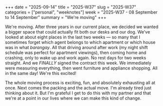 +++
date = "2025-09-14"
title = "2025-W37"
slug = "2025-W37"
categories = ["personal", "weeknotes"]
week = "2025-W37 - 08 September to 14 September"
summary = "We're moving"
+++

We're moving. After three years in our current place, we decided we wanted a bigger space that could actually fit both our desks and our dog. We've looked at about eight places in the last two weeks — so many that I sometimes forget which agent belongs to which apartment or which house was in what *barangay*. All that driving around after work (my night shift schedule was perfect for apartment viewings), then coming home and crashing, only to wake up and work again. No rest days for two weeks straight.
And we *FINALLY* signed the contract this week. We immediately were measuring everything, then went furniture and appliance shopping. All in the same day! We're this excited!

The whole moving process is exciting, fun, and absolutely exhausting all at once. Next comes the packing and the actual move. I'm already tired just thinking about it.
But I'm grateful I get to do this with my partner and that we're at a point in our lives where we can make this kind of change.